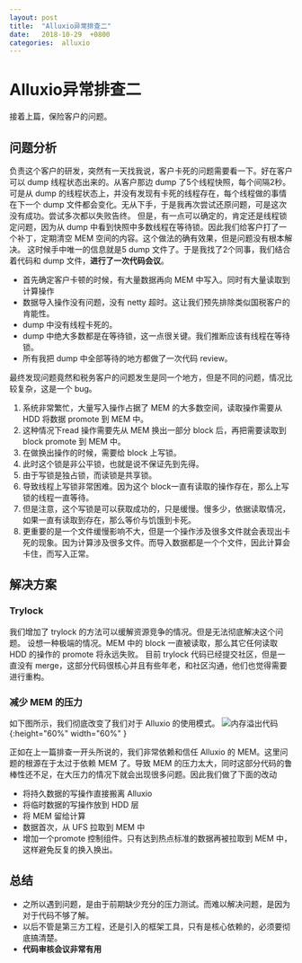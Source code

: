 ```yaml
---
layout: post
title:  "Alluxio异常排查二"
date:   2018-10-29  +0800
categories:  alluxio
---
```



# Alluxio异常排查二
接着上篇，保险客户的问题。
## 问题分析
负责这个客户的研发，突然有一天找我说，客户卡死的问题需要看一下。好在客户可以 dump 线程状态出来的。从客户那边 dump 了5个线程快照，每个间隔2秒。可是从 dump 的线程状态上，并没有发现有卡死的线程存在，每个线程做的事情在下一个 dump 文件都会变化。无从下手，于是我再次尝试还原问题，可是这次没有成功。尝试多次都以失败告终。
但是，有一点可以确定的，肯定还是线程锁定问题，因为从 dump 中看到快照中多数线程在等待锁。因此我们给客户打了一个补丁，定期清空 MEM 空间的内容。这个做法的确有效果，但是问题没有根本解决。
这时候手中唯一的信息就是5 dump 文件了。于是我找了2个同事，我们结合着代码和 dump 文件，**进行了一次代码会议**。

* 首先确定客户卡顿的时候，有大量数据再向 MEM 中写入。同时有大量读取到计算操作
* 数据导入操作没有问题，没有 netty 超时。这让我们预先排除类似国税客户的肯能性。
* dump 中没有线程卡死的。
* dump 中绝大多数都是在等待锁，这一点很关键。我们推断应该有线程在等待锁。
* 所有我把 dump 中全部等待的地方都做了一次代码 review。

最终发现问题竟然和税务客户的问题发生是同一个地方，但是不同的问题，情况比较复杂，这是一个 bug。

1. 系统非常繁忙，大量写入操作占据了 MEM 的大多数空间，读取操作需要从 HDD 将数据 promote 到 MEM 中。
2. 这种情况下read 操作需要先从 MEM 换出一部分 block 后，再把需要读取到 block promote 到 MEM 中。
3. 在做换出操作的时候，需要给 block 上写锁。
4. 此时这个锁是非公平锁，也就是说不保证先到先得。
5. 由于写锁是独占锁，而读锁是共享锁。
6. 导致线程上写锁非常困难。因为这个 block一直有读取的操作存在，那么上写锁的线程一直等待。
7. 但是注意，这个写锁是可以获取成功的，只是缓慢。慢多少，依据读取情况，如果一直有读取到存在，那么等价与饥饿到卡死。
8. 更重要的是一个文件缓慢影响不大，但是一个操作涉及很多文件就会表现出卡死的现象。因为计算涉及很多文件。而导入数据都是一个个文件，因此计算会卡住，而写入正常。

## 解决方案

### Trylock
我们增加了 trylock 的方法可以缓解资源竞争的情况。但是无法彻底解决这个问题。
设想一种极端的情况。MEM 中的 block 一直被读取，那么其它任何读取HDD 的操作的 promote 将永远失败。
目前 trylock 代码已经提交社区，但是一直没有 merge，这部分代码很核心并且有些年老，和社区沟通，他们也觉得需要进行重构。

### 减少 MEM 的压力
如下图所示，我们彻底改变了我们对于 Alluxio 的使用模式。
![内存溢出代码](https://mitisky.github.io/images/alluxio/spider_str.png ){:height="60%" width="60%" }

正如在上一篇排查一开头所说的，我们非常依赖和信任 Alluxio 的 MEM。这里问题的根源在于太过于依赖 MEM 了。导致 MEM 的压力太大，同时这部分代码的鲁棒性还不足，在大压力的情况下就会出现很多问题。因此我们做了下面的改动
* 将持久数据的写操作直接搬离 Alluxio
* 将临时数据的写操作放到 HDD 层
* 将 MEM 留给计算
* 数据首次，从 UFS 拉取到 MEM 中
* 增加一个promote 控制组件。只有达到热点标准的数据再被拉取到 MEM 中，这样避免反复的换入换出。


## 总结
* 之所以遇到问题，是由于前期缺少充分的压力测试。而难以解决问题，是因为对于代码不够了解。
* 以后不管是第三方工程，还是引入的框架工具，只有是核心依赖的，必须要彻底搞清楚。
* **代码审核会议非常有用**




